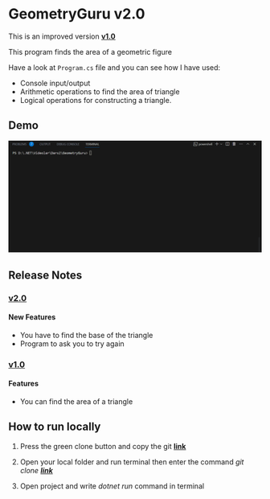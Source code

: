# GeometryGuru v2.0
This is an improved version **[v1.0](https://github.com/Jarus95/GeometryGuru/tree/releases/v1.0)**

This program finds the area of a geometric figure

Have a look at `Program.cs` file and you can see how I have used:

* Console input/output
* Arithmetic operations to find the area of triangle
* Logical operations for constructing a triangle.

## Demo
![demo](./Assets/demo-live-2.gif)

## Release Notes

### **[v2.0](https://github.com/Jarus95/GeometryGuru/tree/releases/v2.0)**

#### New Features
* You have to find the base of the triangle 
* Program to ask you to try again

### **[v1.0](https://github.com/Jarus95/GeometryGuru/tree/releases/v1.0)**

#### Features
* You can find the area of a triangle

## How to run locally
1. Press the green clone button and copy the git **[link](https://github.com/Jarus95/GeometryGuru.git)**



2. Open your local folder and run terminal then enter the command *git clone **[link](https://github.com/Jarus95/GeometryGuru.git)***


3. Open project and write _dotnet run_ command in terminal
